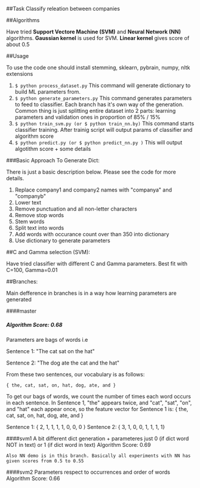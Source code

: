 ##Task
Classify releation between companies

##Algorithms

Have tried __Support Vectore Machine (SVM)__ and __Neural Network (NN)__ algorithms. __Gaussian kernel__ is used for SVM. __Linear kernel__ gives score of about 0.5

##Usage

To use the code one should install stemming, sklearn, pybrain, numpy, nltk extensions

1. ``$ python process_dataset.py``
This command will generate dictionary to build ML parameters from. 
2. ``$ python generate_parameters.py``
This command generates parameters to feed to classifier. Each branch has it's own way of the generation.
Common thing is just splitting entire dataset into 2 parts: learning parameters and validation ones in proportion of 85% / 15%
3. ``$ python train_svm.py (or $ python train_nn.by)``
This command starts classifier training. After trainig script will output params of classifier and algorithm score
4. ``$ python predict.py (or $ python predict_nn.py )``
This will output algotithm score + some details 

###Basic Approach To Generate Dict:

There is just a basic description below. Please see the code for more details.

1. Replace company1 and company2 names with "companya" and "companyb"
2. Lower text
3. Remove punctuation and all non-letter characters
4. Remove stop words
5. Stem words
6. Split text into words
7. Add words with occurance count over than 350 into dictionary
8. Use dictionary to generate parameters

##C and Gamma selection (SVM):

Have tried classifier with different C and Gamma parameters. Best fit with C=100, Gamma=0.01
 
##Branches:

Main defference in branches is in a way how learning parameters are generated

####master
#####	Algorithm Score: 0.68

Parameters are bags of words i.e

Sentence 1: "The cat sat on the hat"

Sentence 2: "The dog ate the cat and the hat"

From these two sentences, our vocabulary is as follows:

``{ the, cat, sat, on, hat, dog, ate, and }``

To get our bags of words, we count the number of times each word occurs in each sentence. In Sentence 1, "the" appears twice, and "cat", "sat", "on", and "hat" each appear once, so the feature vector for Sentence 1 is:	{ the, cat, sat, on, hat, dog, ate, and }

Sentence 1: { 2, 1, 1, 1, 1, 0, 0, 0 }
Sentence 2: { 3, 1, 0, 0, 1, 1, 1, 1}


####svm1
 	A bit different dict generation + parameteres just 0 (if dict word NOT in text) or 1 (if dict word in text)
	Algorithm Score: 0.69

	Also NN demo is in this branch. Basically all experiments with NN has given scores from 0.5 to 0.55

####svm2
   Parameters respect to occurrences and order of words
	Algorithm Score: 0.66
	

